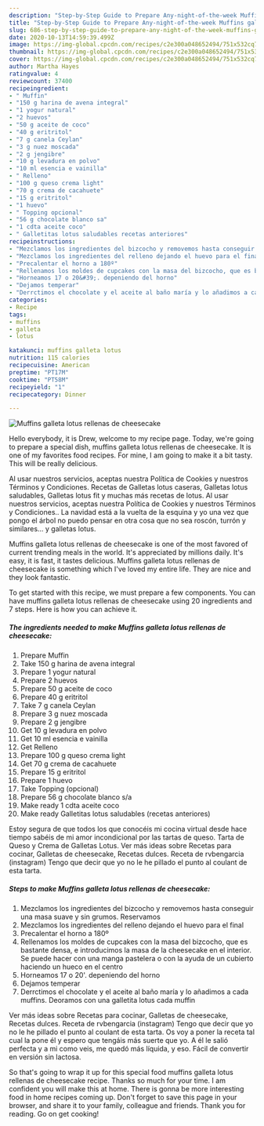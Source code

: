```yaml
---
description: "Step-by-Step Guide to Prepare Any-night-of-the-week Muffins galleta lotus rellenas de cheesecake"
title: "Step-by-Step Guide to Prepare Any-night-of-the-week Muffins galleta lotus rellenas de cheesecake"
slug: 686-step-by-step-guide-to-prepare-any-night-of-the-week-muffins-galleta-lotus-rellenas-de-cheesecake
date: 2020-10-13T14:59:39.499Z
image: https://img-global.cpcdn.com/recipes/c2e300a048652494/751x532cq70/muffins-galleta-lotus-rellenas-de-cheesecake-foto-principal.jpg
thumbnail: https://img-global.cpcdn.com/recipes/c2e300a048652494/751x532cq70/muffins-galleta-lotus-rellenas-de-cheesecake-foto-principal.jpg
cover: https://img-global.cpcdn.com/recipes/c2e300a048652494/751x532cq70/muffins-galleta-lotus-rellenas-de-cheesecake-foto-principal.jpg
author: Martha Hayes
ratingvalue: 4
reviewcount: 37400
recipeingredient:
- " Muffin"
- "150 g harina de avena integral"
- "1 yogur natural"
- "2 huevos"
- "50 g aceite de coco"
- "40 g eritritol"
- "7 g canela Ceylan"
- "3 g nuez moscada"
- "2 g jengibre"
- "10 g levadura en polvo"
- "10 ml esencia e vainilla"
- " Relleno"
- "100 g queso crema light"
- "70 g crema de cacahuete"
- "15 g eritritol"
- "1 huevo"
- " Topping opcional"
- "56 g chocolate blanco sa"
- "1 cdta aceite coco"
- " Galletitas lotus saludables recetas anteriores"
recipeinstructions:
- "Mezclamos los ingredientes del bizcocho y removemos hasta conseguir una masa suave y sin grumos. Reservamos"
- "Mezclamos los ingredientes del relleno dejando el huevo para el final"
- "Precalentar el horno a 180º"
- "Rellenamos los moldes de cupcakes con la masa del bizcocho, que es bastante densa, e introducimos la masa de la cheesecake en el interior. Se puede hacer con una manga pastelera o con la ayuda de un cubierto haciendo un hueco en el centro"
- "Horneamos 17 o 20&#39;. depeniendo del horno"
- "Dejamos temperar"
- "Derrctimos el chocolate y el aceite al baño maría y lo añadimos a cada muffins. Deoramos con una galletita lotus cada muffin"
categories:
- Recipe
tags:
- muffins
- galleta
- lotus

katakunci: muffins galleta lotus 
nutrition: 115 calories
recipecuisine: American
preptime: "PT17M"
cooktime: "PT58M"
recipeyield: "1"
recipecategory: Dinner

---
```



![Muffins galleta lotus rellenas de cheesecake](https://img-global.cpcdn.com/recipes/c2e300a048652494/751x532cq70/muffins-galleta-lotus-rellenas-de-cheesecake-foto-principal.jpg)

Hello everybody, it is Drew, welcome to my recipe page. Today, we're going to prepare a special dish, muffins galleta lotus rellenas de cheesecake. It is one of my favorites food recipes. For mine, I am going to make it a bit tasty. This will be really delicious.

Al usar nuestros servicios, aceptas nuestra Política de Cookies y nuestros Términos y Condiciones. Recetas de Galletas lotus caseras, Galletas lotus saludables, Galletas lotus fit y muchas más recetas de lotus. Al usar nuestros servicios, aceptas nuestra Política de Cookies y nuestros Términos y Condiciones.. La navidad está a la vuelta de la esquina y yo una vez que pongo el árbol no puedo pensar en otra cosa que no sea roscón, turrón y similares… y galletas lotus.

Muffins galleta lotus rellenas de cheesecake is one of the most favored of current trending meals in the world. It's appreciated by millions daily. It's easy, it is fast, it tastes delicious. Muffins galleta lotus rellenas de cheesecake is something which I've loved my entire life. They are nice and they look fantastic.


To get started with this recipe, we must prepare a few components. You can have muffins galleta lotus rellenas de cheesecake using 20 ingredients and 7 steps. Here is how you can achieve it.

<!--inarticleads1-->

##### The ingredients needed to make Muffins galleta lotus rellenas de cheesecake:

1. Prepare  Muffin
1. Take 150 g harina de avena integral
1. Prepare 1 yogur natural
1. Prepare 2 huevos
1. Prepare 50 g aceite de coco
1. Prepare 40 g eritritol
1. Take 7 g canela Ceylan
1. Prepare 3 g nuez moscada
1. Prepare 2 g jengibre
1. Get 10 g levadura en polvo
1. Get 10 ml esencia e vainilla
1. Get  Relleno
1. Prepare 100 g queso crema light
1. Get 70 g crema de cacahuete
1. Prepare 15 g eritritol
1. Prepare 1 huevo
1. Take  Topping (opcional)
1. Prepare 56 g chocolate blanco s/a
1. Make ready 1 cdta aceite coco
1. Make ready  Galletitas lotus saludables (recetas anteriores)


Estoy segura de que todos los que conocéis mi cocina virtual desde hace tiempo sabéis de mi amor incondicional por las tartas de queso. Tarta de Queso y Crema de Galletas Lotus. Ver más ideas sobre Recetas para cocinar, Galletas de cheesecake, Recetas dulces. Receta de rvbengarcia (instagram) Tengo que decir que yo no le he pillado el punto al coulant de esta tarta. 

<!--inarticleads2-->

##### Steps to make Muffins galleta lotus rellenas de cheesecake:

1. Mezclamos los ingredientes del bizcocho y removemos hasta conseguir una masa suave y sin grumos. Reservamos
1. Mezclamos los ingredientes del relleno dejando el huevo para el final
1. Precalentar el horno a 180º
1. Rellenamos los moldes de cupcakes con la masa del bizcocho, que es bastante densa, e introducimos la masa de la cheesecake en el interior. Se puede hacer con una manga pastelera o con la ayuda de un cubierto haciendo un hueco en el centro
1. Horneamos 17 o 20&#39;. depeniendo del horno
1. Dejamos temperar
1. Derrctimos el chocolate y el aceite al baño maría y lo añadimos a cada muffins. Deoramos con una galletita lotus cada muffin


Ver más ideas sobre Recetas para cocinar, Galletas de cheesecake, Recetas dulces. Receta de rvbengarcia (instagram) Tengo que decir que yo no le he pillado el punto al coulant de esta tarta. Os voy a poner la receta tal cual la pone él y espero que tengáis más suerte que yo. A él le salió perfecta y a mi como veis, me quedó más líquida, y eso. Fácil de convertir en versión sin lactosa. 

So that's going to wrap it up for this special food muffins galleta lotus rellenas de cheesecake recipe. Thanks so much for your time. I am confident you will make this at home. There is gonna be more interesting food in home recipes coming up. Don't forget to save this page in your browser, and share it to your family, colleague and friends. Thank you for reading. Go on get cooking!
